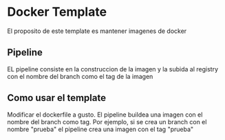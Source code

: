# Docker Template
El proposito de este template es mantener imagenes de docker

## Pipeline
EL pipeline consiste en la construccion de la imagen y la subida al registry con el nombre del branch como el tag de la imagen 

## Como usar el template
Modificar el dockerfile a gusto. El pipeline buildea una imagen con el nombre del branch como tag.
Por ejemplo, si se crea un branch con el nombre "prueba" el pipeline crea una imagen con el tag "prueba"

